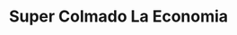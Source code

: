 ---
title: "Super Colmado La Economia"
url: /san-cristobal/super-colmado-la-economia/
shop: comodidad
---